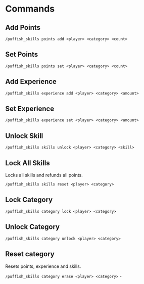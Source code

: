# Commands

## Add Points

`/puffish_skills points add <player> <category> <count>`

## Set Points

`/puffish_skills points set <player> <category> <count>`

## Add Experience

`/puffish_skills experience add <player> <category> <amount>`

## Set Experience

`/puffish_skills experience set <player> <category> <amount>`

## Unlock Skill

`/puffish_skills skills unlock <player> <category> <skill>`

## Lock All Skills

Locks all skills and refunds all points.

`/puffish_skills skills reset <player> <category>`

## Lock Category

`/puffish_skills category lock <player> <category>`

## Unlock Category

`/puffish_skills category unlock <player> <category>`

## Reset category

Resets points, experience and skills.

`/puffish_skills category erase <player> <category>` -